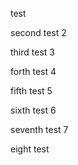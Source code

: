 test

second test 2

third test 3

forth test 4

fifth test 5

sixth test 6

seventh test 7

eight test
